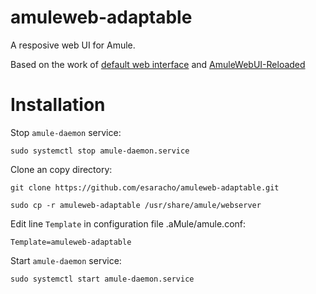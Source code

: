 # amuleweb-adaptable
A resposive web UI for Amule.

Based on the work of [default web interface](https://github.com/amule-project/amule/tree/master/src/webserver/default) and [AmuleWebUI-Reloaded](https://github.com/MatteoRagni/AmuleWebUI-Reloaded)

# Installation

Stop `amule-daemon` service:
```
sudo systemctl stop amule-daemon.service
```

Clone an copy directory:

```
git clone https://github.com/esaracho/amuleweb-adaptable.git
```
```
sudo cp -r amuleweb-adaptable /usr/share/amule/webserver
```

Edit line `Template` in configuration file .aMule/amule.conf:

```
Template=amuleweb-adaptable
```

Start `amule-daemon` service:

```
sudo systemctl start amule-daemon.service
```


